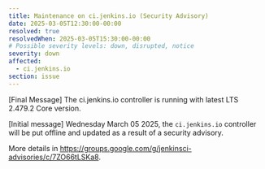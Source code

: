 ```yaml
---
title: Maintenance on ci.jenkins.io (Security Advisory)
date: 2025-03-05T12:30:00-00:00
resolved: true
resolvedWhen: 2025-03-05T15:30:00-00:00
# Possible severity levels: down, disrupted, notice
severity: down
affected:
  - ci.jenkins.io
section: issue
---
```

[Final Message]
The ci.jenkins.io controller is running with latest LTS 2.479.2 Core version.

[Initial message]
Wednesday March 05 2025, the `ci.jenkins.io` controller will be put offline and updated as a result of a security advisory.

More details in <https://groups.google.com/g/jenkinsci-advisories/c/7ZO66tLSKa8>.
